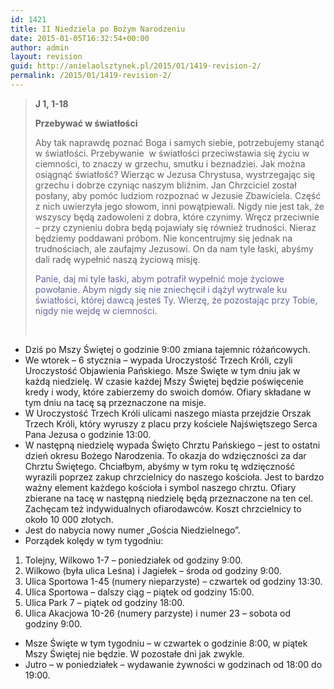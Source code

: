 ```yaml
---
id: 1421
title: II Niedziela po Bożym Narodzeniu
date: 2015-01-05T16:32:54+00:00
author: admin
layout: revision
guid: http://anielaolsztynek.pl/2015/01/1419-revision-2/
permalink: /2015/01/1419-revision-2/
---
```

> **J 1, 1-18**
> 
> **Przebywać w światłości**
> 
> Aby tak naprawdę poznać Boga i samych siebie, potrzebujemy stanąć w światłości. Przebywanie  w światłości przeciwstawia się życiu w ciemności, to znaczy w grzechu, smutku i beznadziei. Jak można osiągnąć światłość? Wierząc w Jezusa Chrystusa, wystrzegając się grzechu i dobrze czyniąc naszym bliźnim. Jan Chrzciciel został posłany, aby pomóc ludziom rozpoznać w Jezusie Zbawiciela. Część z nich uwierzyła jego słowom, inni powątpiewali. Nigdy nie jest tak, że wszyscy będą zadowoleni z dobra, które czynimy. Wręcz przeciwnie &#8211; przy czynieniu dobra będą pojawiały się również trudności. Nieraz będziemy poddawani próbom. Nie koncentrujmy się jednak na trudnościach, ale zaufajmy Jezusowi. On da nam tyle łaski, abyśmy dali radę wypełnić naszą życiową misję.
> 
> <span style="color: #666699;">Panie, daj mi tyle łaski, abym potrafił wypełnić moje życiowe powołanie. Abym nigdy się nie zniechęcił i dążył wytrwale ku światłości, której dawcą jesteś Ty. Wierzę, że pozostając przy Tobie, nigdy nie wejdę w ciemności.</span>
> 
> <span style="color: #666699;"><br /> </span>

  * Dziś po Mszy Świętej o godzinie 9:00 zmiana tajemnic różańcowych.
  * We wtorek &#8211; 6 stycznia &#8211; wypada Uroczystość Trzech Króli, czyli Uroczystość Objawienia Pańskiego. Msze Święte w tym dniu jak w każdą niedzielę. W czasie każdej Mszy Świętej będzie poświęcenie kredy i wody, które zabierzemy do swoich domów. Ofiary składane w tym dniu na tacę są przeznaczone na misje.
  * W Uroczystość Trzech Króli ulicami naszego miasta przejdzie Orszak Trzech Króli, który wyruszy z placu przy kościele Najświętszego Serca Pana Jezusa o godzinie 13:00.
  * W następną niedzielę wypada Święto Chrztu Pańskiego &#8211; jest to ostatni dzień okresu Bożego Narodzenia. To okazja do wdzięczności za dar Chrztu Świętego. Chciałbym, abyśmy w tym roku tę wdzięczność wyrazili poprzez zakup chrzcielnicy do naszego kościoła. Jest to bardzo ważny element każdego kościoła i symbol naszego chrztu. Ofiary zbierane na tacę w następną niedzielę będą przeznaczone na ten cel. Zachęcam też indywidualnych ofiarodawców. Koszt chrzcielnicy to około 10 000 złotych.
  * Jest do nabycia nowy numer &#8222;Gościa Niedzielnego&#8221;.
  * Porządek kolędy w tym tygodniu:

<span style="font-size: 16px;"></p> 

<ol>
  <li>
    Tolejny, Wilkowo 1-7 &#8211; poniedziałek od godziny 9:00.
  </li>
  <li>
    Wilkowo (była ulica Leśna) i Jagiełek &#8211; środa od godziny 9:00.
  </li>
  <li>
    Ulica Sportowa 1-45 (numery nieparzyste) &#8211; czwartek od godziny 13:30.
  </li>
  <li>
    Ulica Sportowa &#8211; dalszy ciąg &#8211; piątek od godziny 15:00.
  </li>
  <li>
    Ulica Park 7 &#8211; piątek od godziny 18:00.
  </li>
  <li>
    Ulica Akacjowa 10-26 (numery parzyste) i numer 23 &#8211; sobota od godziny 9:00.
  </li>
</ol>

<p>
  </span>
</p>

<ul>
  <li>
    Msze Święte w tym tygodniu &#8211; w czwartek o godzinie 8:00, w piątek Mszy Świętej nie będzie. W pozostałe dni jak zwykle.
  </li>
  <li>
    Jutro &#8211; w poniedziałek &#8211; wydawanie żywności w godzinach od 18:00 do 19:00.
  </li>
</ul>

<ul>
</ul>